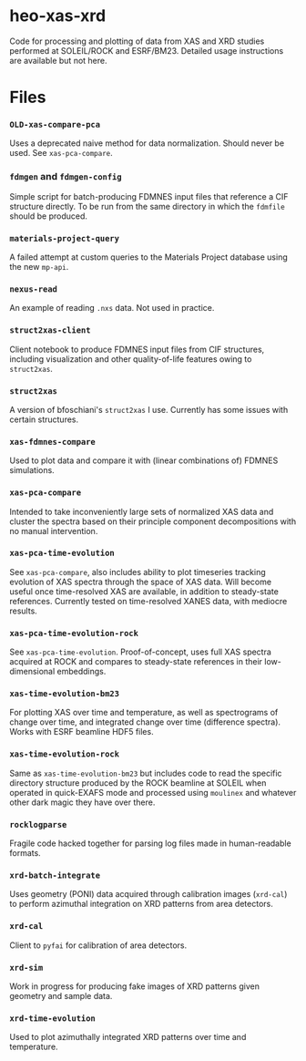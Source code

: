# heo-xas-xrd
Code for processing and plotting of data from XAS and XRD studies performed at SOLEIL/ROCK and ESRF/BM23. Detailed usage instructions are available but not here.

# Files
### `OLD-xas-compare-pca`
Uses a deprecated naive method for data normalization. Should never be used. See `xas-pca-compare`.

### `fdmgen` and `fdmgen-config`
Simple script for batch-producing FDMNES input files that reference a CIF structure directly. To be run from the same directory in which the `fdmfile` should be produced.

### `materials-project-query`
A failed attempt at custom queries to the Materials Project database using the new `mp-api`.

### `nexus-read`
An example of reading `.nxs` data. Not used in practice.

### `struct2xas-client`
Client notebook to produce FDMNES input files from CIF structures, including visualization and other quality-of-life features owing to `struct2xas`.

### `struct2xas`
A version of bfoschiani's `struct2xas` I use. Currently has some issues with certain structures.

### `xas-fdmnes-compare`
Used to plot data and compare it with (linear combinations of) FDMNES simulations.

### `xas-pca-compare`
Intended to take inconveniently large sets of normalized XAS data and cluster the spectra based on their principle component decompositions with no manual intervention.

### `xas-pca-time-evolution`
See `xas-pca-compare`, also includes ability to plot timeseries tracking evolution of XAS spectra through the space of XAS data. Will become useful once time-resolved XAS are available, in addition to steady-state references. Currently tested on time-resolved XANES data, with mediocre results.

### `xas-pca-time-evolution-rock`
See `xas-pca-time-evolution`. Proof-of-concept, uses full XAS spectra acquired at ROCK and compares to steady-state references in their low-dimensional embeddings.

### `xas-time-evolution-bm23`
For plotting XAS over time and temperature, as well as spectrograms of change over time, and integrated change over time (difference spectra). Works with ESRF beamline HDF5 files.

### `xas-time-evolution-rock`
Same as `xas-time-evolution-bm23` but includes code to read the specific directory structure produced by the ROCK beamline at SOLEIL when operated in quick-EXAFS mode and processed using `moulinex` and whatever other dark magic they have over there.

### `rocklogparse`
Fragile code hacked together for parsing log files made in human-readable formats.

### `xrd-batch-integrate`
Uses geometry (PONI) data acquired through calibration images (`xrd-cal`) to perform azimuthal integration on XRD patterns from area detectors.

### `xrd-cal`
Client to `pyfai` for calibration of area detectors.

### `xrd-sim`
Work in progress for producing fake images of XRD patterns given geometry and sample data.

### `xrd-time-evolution`
Used to plot azimuthally integrated XRD patterns over time and temperature.
